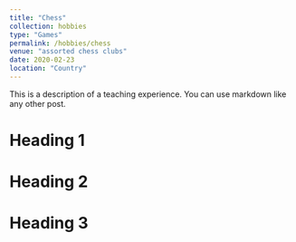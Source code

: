 ```yaml
---
title: "Chess"
collection: hobbies
type: "Games"
permalink: /hobbies/chess
venue: "assorted chess clubs"
date: 2020-02-23
location: "Country"
---
```


This is a description of a teaching experience. You can use markdown like any other post.

Heading 1
======

Heading 2
======

Heading 3
======
